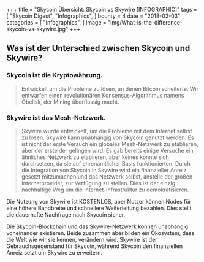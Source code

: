 +++
title = "Skycoin Übersicht: Skycoin vs Skywire [INFOGRAPHIC]"
tags = [
    "Skycoin Digest",
    "Infographics",
]
bounty = 4
date = "2018-02-03"
categories = [
    "Infographics",
]
image = "img/What-is-the-difference-skycoin-vs-skywire.jpg"
+++


## Was ist der Unterschied zwischen Skycoin und Skywire?

### Skycoin ist die Kryptowährung.
> Entwickelt um die Probleme zu lösen, an denen Bitcoin scheiterte. Wir entwarfen einen revolutionären Konsensus-Algorithmus namens Obelisk, der Mining überflüssig macht.

### Skywire ist das Mesh-Netzwerk.

> Skywire wurde entwickelt, um die Probleme mit dem Internet selbst zu lösen. Skywire kann unabhängig von Skycoin genutzt werden. Es ist nicht der erste Versuch ein globales Mesh-Netzwerk zu etablieren, aber der erste der gelingen wird. Es gab bereits einige Versuche ein ähnliches Netzwerk zu etablieren, aber keines konnte sich durchsetzen, da sie auf ehrenamtlicher Basis funktionierten. Durch die Integration von Skycoin in Skywire wird ein finanzieller Anreiz gesetzt mitzumachen und das Netzwerk selbst, anstelle der großen Internetprovider, zur Verfügung zu stellen. Dies ist der einzig nachhaltige Weg um die Internet-Infrastruktur zu demokratisieren.

Die Nutzung von Skywire ist KOSTENLOS, aber Nutzer können Nodes für eine höhere Bandbreite und schnellere Weiterleitung bezahlen. Dies stellt die dauerhafte Nachfrage nach Skycoin sicher.

Die Skycoin-Blockchain und das Skywire-Netzwerk können unabhängig voneinander existieren. Beide zusammen aber bilden ein Ökosystem, dass die Welt wie wir sie kennen, verändern wird. Skywire ist der Gebrauchsgegenstand für Skycoin, während Skycoin den finanziellen Anreiz setzt um Skywire zu erweitern. 
